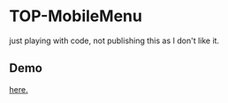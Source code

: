 # TOP-MobileMenu

just playing with code, not publishing this as I don't like it.

## Demo

[here.](https://mohamedbechirmejri.github.io/TOP-MobileMenu/)
 
